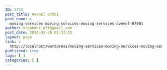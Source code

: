 ```yaml
---
ID: 2725
post_title: Avenel 07001
post_name: >
  moving-services-moving-services-moving-services-avenel-07001
author: mrgabonijeff@gmail.com
post_date: 2018-03-28 01:37:33
layout: page
link: >
  http://localhost/wordpress/moving-services-moving-services-moving-services-avenel-07001/
published: true
tags: [ ]
categories: [ ]
---
```


